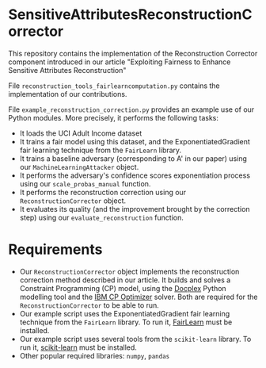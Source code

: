 # SensitiveAttributesReconstructionCorrector

This repository contains the implementation of the Reconstruction Corrector component introduced in our article "Exploiting Fairness to Enhance Sensitive Attributes Reconstruction"

File `reconstruction_tools_fairlearncomputation.py` contains the implementation of our contributions.

File `example_reconstruction_correction.py` provides an example use of our Python modules. More precisely, it performs the following tasks:

* It loads the UCI Adult Income dataset
* It trains a fair model using this dataset, and the ExponentiatedGradient fair learning technique from the `FairLearn` library.
* It trains a baseline adversary (corresponding to A' in our paper) using our `MachineLearningAttacker` object.
* It performs the adversary's confidence scores exponentiation process using our `scale_probas_manual` function.
* It performs the reconstruction correction using our `ReconstructionCorrector` object.
* It evaluates its quality (and the improvement brought by the correction step) using our `evaluate_reconstruction` function.

# Requirements

* Our `ReconstructionCorrector` object implements the reconstruction correction method described in our article. It builds and solves a Constraint Programming (CP) model, using the [Docplex](https://pypi.org/project/docplex/) Python modelling tool and the [IBM CP Optimizer](https://www.ibm.com/fr-fr/analytics/cplex-cp-optimizer) solver. Both are required for the `ReconstructionCorrector` to be able to run.
* Our example script uses the ExponentiatedGradient fair learning technique from the `FairLearn` library. To run it, [FairLearn](https://fairlearn.org/) must be installed.
* Our example script uses several tools from the `scikit-learn` library. To run it, [scikit-learn](https://scikit-learn.org/stable/) must be installed.
* Other popular required libraries: `numpy`, `pandas`